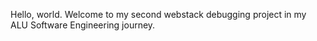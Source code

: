 Hello, world. Welcome to my second webstack debugging project in my ALU Software Engineering journey.
